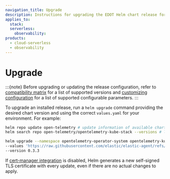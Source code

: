 ```yaml
---
navigation_title: Upgrade
description: Instructions for upgrading the EDOT Helm chart release for Kubernetes monitoring.
applies_to:
  stack:
  serverless:
    observability:
products:
  - cloud-serverless
  - observability
---
```


# Upgrade

:::{note}
Before upgrading or updating the release configuration, refer to [compatibility matrix](./prerequisites-compatibility.md#compatibility-matrix) for a list of supported versions and [customizing configuration](./customization.md) for a list of supported configurable parameters.
:::

To upgrade an installed release, run a `helm upgrade` command providing the desired chart version and using the correct `values.yaml` for your environment. For example:

```bash
helm repo update open-telemetry # update information of available charts locally
helm search repo open-telemetry/opentelemetry-kube-stack --versions # list available versions of the chart

helm upgrade --namespace opentelemetry-operator-system opentelemetry-kube-stack open-telemetry/opentelemetry-kube-stack \
--values 'https://raw.githubusercontent.com/elastic/elastic-agent/refs/tags/v{{ site.edot_versions.collector }}/deploy/helm/edot-collector/kube-stack/values.yaml' \
--version 0.3.3
```

If [cert-manager integration](./customization.md#cert-manager-integrated-installation) is disabled, Helm generates a new self-signed TLS certificate with every update, even if there are no actual changes to apply.